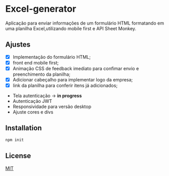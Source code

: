 # Excel-generator

Aplicação para enviar informações de um formulário HTML formatando em uma planilha Excel,utilizando mobile first e API Sheet Monkey.


## Ajustes
- [x] Implementação do formulário HTML;
- [x] front end mobile first;
- [x] Animação CSS de feedback imediato para confimar envio e preenchimento da planilha;
- [x] Adicionar cabeçalho para implementar logo da empresa;
- [x] link da planilha para conferir itens já adicionados;
- Tela autenticação ->  **in progress**
- Autenticação JWT
- Responsividade para versão desktop
- Ajuste cores e divs


## Installation

```bash
npm init
```

## License

[MIT](https://choosealicense.com/licenses/mit/)